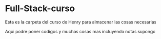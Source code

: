 # Full-Stack-curso
Esta es la carpeta del curso de Henry para almacenar las cosas necesarias 


Aqui podre poner codigos y muchas cosas mas incluyendo notas supongo 